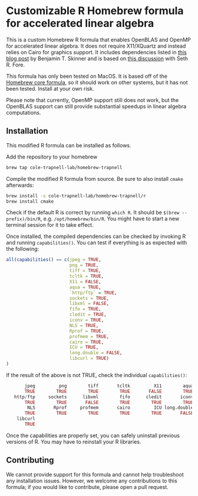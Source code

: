 # Customizable R Homebrew formula for accelerated linear algebra

This is a custom Homebrew R formula that enables OpenBLAS and OpenMP for accelerated linear algebra. It does not require X11/XQuartz and instead relies on Cairo for graphics support. It includes dependencies listed in [this blog post](https://www.btskinner.io/code/install-r-with-openblas-and-openmp-on-macos-mojave/) by Benjamin T. Skinner and is based on [this discussion](https://github.com/sethrfore/homebrew-r-srf/pull/61) with Seth R. Fore.

This formula has only been tested on MacOS. It is based off of the [Homebrew core formula](https://github.com/Homebrew/homebrew-core/blob/master/Formula/r/r.rb), so it should work on other systems, but it has not been tested. Install at your own risk.

Please note that currently, OpenMP support still does not work, but the OpenBLAS support can still provide substantial speedups in linear algebra computations.

## Installation

This modified R formula can be installed as follows.

Add the repository to your homebrew
```sh
brew tap cole-trapnell-lab/homebrew-trapnell
```

Compile the modified R formula from source. Be sure to also install `cmake` afterwards:

```sh
brew install -s cole-trapnell-lab/homebrew-trapnell/r
brew install cmake
```

Check if the default R is correct by running `which R`. It should be `$(brew --prefix)/bin/R`, e.g. `/opt/homebrew/bin/R`. You might have to start a new terminal session for it to take effect. 

Once installed, the compiled dependencies can be checked by invoking R and running `capabilities()`. You can test if everything is as expected with the following:
```r
all(capabilities() == c(jpeg = TRUE,
                        png = TRUE,
                        tiff = TRUE,
                        tcltk = TRUE,
                        X11 = FALSE,
                        aqua = TRUE,
                        `http/ftp` = TRUE,
                        sockets = TRUE,
                        libxml = FALSE,
                        fifo = TRUE,
                        cledit = TRUE,
                        iconv = TRUE,
                        NLS = TRUE,
                        Rprof = TRUE,
                        profmem = TRUE,
                        cairo = TRUE,
                        ICU = TRUE,
                        long.double = FALSE,
                        libcurl = TRUE)
)
```

If the result of the above is not TRUE, check the individual `capabilities()`:
```r
       jpeg         png        tiff       tcltk         X11        aqua
       TRUE        TRUE        TRUE        TRUE       FALSE        TRUE
   http/ftp     sockets      libxml        fifo      cledit       iconv
       TRUE        TRUE       FALSE        TRUE        TRUE        TRUE
        NLS       Rprof     profmem       cairo         ICU long.double
       TRUE        TRUE        TRUE        TRUE        TRUE       FALSE
    libcurl
       TRUE
```

Once the capabilities are properly set, you can safely uninstall previous versions of R. You may have to reinstall your R libraries.

## Contributing

We cannot provide support for this formula and cannot help troubleshoot any installation issues. However, we welcome any contributions to this formula; if you would like to contribute, please open a pull request.
